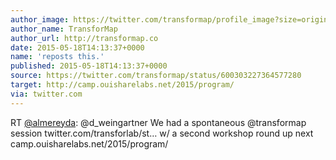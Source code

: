 ```yaml
---
author_image: https://twitter.com/transformap/profile_image?size=original
author_name: TransforMap
author_url: http://transformap.co
date: 2015-05-18T14:13:37+0000
name: 'reposts this.'
published: 2015-05-18T14:13:37+0000
source: https://twitter.com/transformap/status/600303227364577280
target: http://camp.ouisharelabs.net/2015/program/
via: twitter.com
---
```

RT [@almereyda](https://twitter.com/almereyda): @d_weingartner We had a
spontaneous @transformap session twitter.com/transforlab/st… w/ a second
workshop round up next camp.ouisharelabs.net/2015/program/

